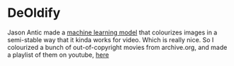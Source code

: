 # DeOldify

Jason Antic made a [machine learning model](https://github.com/jantic/DeOldify)
that colourizes images in a semi-stable way that it kinda works for video. Which
is really nice. So I colourized a bunch of out-of-copyright movies from
archive.org, and made a playlist of them on youtube,
[here](https://www.youtube.com/playlist?list=PLKFr12byR-eSu8F9EIrrvnMv-m4MFi8Uj)
